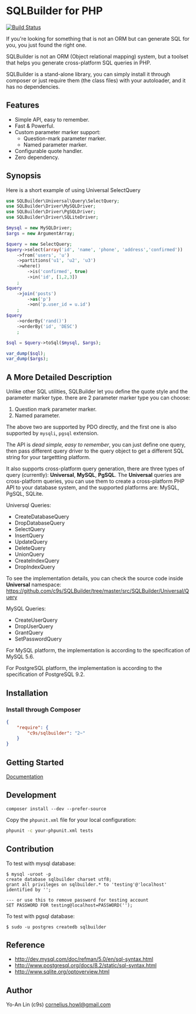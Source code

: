 # SQLBuilder for PHP

[![Build Status](https://secure.travis-ci.org/c9s/SQLBuilder.png)](http://travis-ci.org/c9s/SQLBuilder)

If you're looking for something that is not an ORM but can generate SQL for
you, you just found the right one.

SQLBuilder is not an ORM (Object relational mapping) system, but a toolset that helps you generate 
cross-platform SQL queries in PHP.

SQLBuilder is a stand-alone library, you can simply install it through composer
or just require them (the class files) with your autoloader, and it has no
dependencies.

## Features

* Simple API, easy to remember.
* Fast & Powerful.
* Custom parameter marker support:
  * Question-mark parameter marker.
  * Named parameter marker.
* Configurable quote handler.
* Zero dependency.

## Synopsis

Here is a short example of using Universal SelectQuery

```php
use SQLBuilder\Universal\Query\SelectQuery;
use SQLBuilder\Driver\MySQLDriver;
use SQLBuilder\Driver\PgSQLDriver;
use SQLBuilder\Driver\SQLiteDriver;

$mysql = new MySQLDriver;
$args = new ArgumentArray;

$query = new SelectQuery;
$query->select(array('id', 'name', 'phone', 'address','confirmed'))
    ->from('users', 'u')
    ->partitions('u1', 'u2', 'u3')
    ->where()
        ->is('confirmed', true)
        ->in('id', [1,2,3])
    ;
$query
    ->join('posts')
        ->as('p')
        ->on('p.user_id = u.id')
    ;
$query
    ->orderBy('rand()')
    ->orderBy('id', 'DESC')
    ;

$sql = $query->toSql($mysql, $args);

var_dump($sql);
var_dump($args);
```


## A More Detailed Description

Unlike other SQL utilities, SQLBuilder let you define the quote style and the
parameter marker type. there are 2 parameter marker type you can choose:

1. Question mark parameter marker.
2. Named parameter.

The above two are supported by PDO directly, and the first one is also
supported by `mysqli`, `pgsql` extension.

The API is *dead simple, easy to remember*, you can just define one query, then pass
different query driver to the query object to get a different SQL string for
your targettting platform.

It also supports cross-platform query generation, there are three types of
query (currently): **Universal**, **MySQL**, **PgSQL**.  The **Universal** queries are
cross-platform queries, you can use them to create a cross-platform PHP API to
your database system, and the supported platforms are: MySQL, PgSQL, SQLite.

Universql Queries:

- CreateDatabaseQuery
- DropDatabaseQuery
- SelectQuery
- InsertQuery
- UpdateQuery
- DeleteQuery
- UnionQuery
- CreateIndexQuery
- DropIndexQuery

To see the implementation details, you can check the source code inside **Universal** namespace:
<https://github.com/c9s/SQLBuilder/tree/master/src/SQLBuilder/Universal/Query>

MySQL Queries:

- CreateUserQuery
- DropUserQuery
- GrantQuery
- SetPasswordQuery

For MySQL platform, the implementation is according to the specification of MySQL 5.6.

For PostgreSQL platform, the implementation is according to the specification of PostgreSQL 9.2.


## Installation

### Install through Composer

```json
{
    "require": {
        "c9s/sqlbuilder": "2~"
    }
}
```

## Getting Started

[Documentation](https://github.com/c9s/SQLBuilder/wiki)

## Development

```
composer install --dev --prefer-source
```

Copy the `phpunit.xml` file for your local configuration:

```sh
phpunit -c your-phpunit.xml tests
```

## Contribution

To test with mysql database:

    $ mysql -uroot -p
    create database sqlbuilder charset utf8;
    grant all privileges on sqlbuilder.* to 'testing'@'localhost' identified by '';

    --- or use this to remove password for testing account
    SET PASSWORD FOR testing@localhost=PASSWORD('');

To test with pgsql database:

    $ sudo -u postgres createdb sqlbuilder

## Reference

- http://dev.mysql.com/doc/refman/5.0/en/sql-syntax.html
- http://www.postgresql.org/docs/8.2/static/sql-syntax.html
- http://www.sqlite.org/optoverview.html

## Author

Yo-An Lin (c9s) <cornelius.howl@gmail.com>

